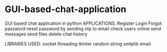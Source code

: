 # GUI-based-chat-application
GUI based chat application in python
APPLICATIONS:
  Register
  Login
  Forgot password-reset password by sending otp to email
  check users online
  send messages
  send files
  delete chat history
  
LIBRARIES USED:
  socket
  threading
  tkinter
  random
  string
  smtplib
  email
